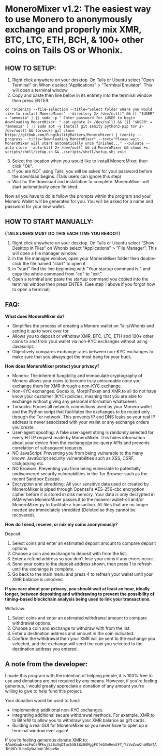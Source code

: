 # MoneroMixer v1.2: The easiest way to use Monero to anonymously exchange and properly mix XMR, BTC, LTC, ETH, BCH, & 100+ other coins on Tails OS or Whonix.

## HOW TO SETUP: 

1. Right click anywhere on your desktop. On Tails or Ubuntu select "Open Terminal" on Whonix select "Applications" > "Terminal Emulator". This will open a terminal window. 
2. Copy and paste then line below in its entirety into the terminal window then press ENTER.

`cd "$(zenity --file-selection --title="Select folder where you would like to install MoneroMixer" --directory 2> /dev/null)" && ([ "$USER" = "amnesia" ] || sudo -p " Enter password for $USER to begin downloading MoneroMixer: " apt update 2> /dev/null) && (([ "$USER" = "amnesia" ] || sudo apt -y install git zenity python3-pip tor 2> /dev/null) && torsocks git clone https://github.com/FungibilityMatters/MoneroMixer) | (zenity --progress --title="Downloading MoneroMixer" --text="Please wait. MoneroMixer will start automatically once finished..." --pulsate --auto-close --auto-kill 2> /dev/null) && cd MoneroMixer && chmod +x scripts/shell/setup.sh && ./scripts/shell/setup.sh; exit`

3. Select the location when you would like to install MoneroMixer, then click "Ok".
4. If you are NOT using Tails, you will be asked for your password before the download begins. (Tails users can ignore this step)
5. Wait for the download and installation to complete. MoneroMixer will start automatically once finished.  

Now all you have to do is follow the prompts within the program and your Monero Wallet will be generated for you. You will be asked for a name and password for your new wallet. 


## HOW TO START MANUALLY: 
**(TAILS USERS MUST DO THIS EACH TIME YOU REBOOT)**

1. Right click anywhere on your desktop. On Tails or Ubuntu select "Show Desktop in Files" on Whonix select "Applications" > "File Manager". This will open a file manager window.
2. In the file manager window, open your MoneroMixer folder then double-click the file named "start" to open it.
3. In "start" find the line beginning with "Your startup command is:" and copy the whole command from "cd" to "exit".
4. Open a terminal and paste the startup command you copied into the terminal window then press ENTER. 
    (See step 1 above if you forgot how to open a terminal)             

## FAQ:

**What does MoneroMixer do?**

- Simplifies the process of creating a Monero wallet on Tails/Whonix and setting it up to work over tor.
- Allows you to deposit or withdraw XMR, BTC, LTC, ETH and 100+ other coins to and from your wallet via non-KYC exchanges without using Javascript.  
- Objectively compares exchange rates between non-KYC exchanges to make sure that you always get the most bang for your buck. 


**How does MoneroMixer protect your privacy?**

- Monero: The inherent fungibility and immaculate cryptography of Monero allows your coins to become truly untraceable once you exchange them for XMR through a non-KYC exchange. 
- Non-KYC exchanges: Godex.io, MorphToken and XMR.to all do not have know your customer (KYC) policies, meaning that you are able to exchange without giving any personal information whatsoever. 
- Torsocks: Forces all network connections used by your Monero wallet and the Python script that facilitates the exchanges to be routed only through the Tor network. This prevents IP and DNS leaks so your real IP address is never associated with your wallet or any exchange orders you create.
- User-agent spoofing: A fake user-agent string is randomly selected for every HTTP request made by MoneroMixer. This hides information about your device from the exchange/price-query APIs and prevents correlation of subsequent requests.  
- NO JavaScript: Preventing you from being vulnerable to the many known JavaScript security vulnerabilities such as XSS, CSRF, clickjacking etc.
- NO Browser: Preventing you from being vulnerable to potentially undiscovered security vulnerabilities in the Tor Browser such as the recent Sandbox Escape. 
- Encryption and shredding: All your sensitive data used or created by MoneroMixer is piped through Openssl's AES-256-cbc encryption cipher before it is stored in disk memory. Your data is only decrypted in RAM when MoneroMixer passes it to the monero-wallet-cli and/or MoneroMixer.py to facilitate a transaction. All files that are no longer needed are immediately shredded (Deleted so they cannot be recovered).


**How do I send, receive, or mix my coins anonymously?**

Deposit: 
1. Select coins and enter an estimated deposit amount to compare deposit options.  
2. Choose a coin and exchange to deposit with from the list.
3. Enter a refund address so you don’t lose your coins if any errors occur. 
4. Send your coins to the deposit address shown, then press 1 to refresh until the exchange is complete. 
5. Go back to the main menu and press 4 to refresh your wallet until your XMR balance is unlocked.

**If you care about your privacy, you should wait at least an hour, ideally longer, between depositing and withdrawing to prevent the possibility of timing-based blockchain analysis being used to link your transactions.**

Withdraw:
1. Select coins and enter an estimated withdrawal amount to compare withdrawal options.
2. Choose a coin and exchange to withdraw with from the list.
3. Enter a destination address and amount in the coin indicated.
4. Confirm the withdrawal then your XMR will be sent to the exchange you selected, and the exchange will send the coin you selected to the destination address you entered. 


## A note from the developer:
I made this program with the intention of helping people, it is 100% free to use
and donations are not required by any means. However, if you're feeling generous, 
I would greatly appreciate a donation of any amount you're willing to give to help fund this project. 

Your donation would be used to fund: 
- Implementing additional non-KYC exchanges.
- Integrating additional secure withdrawal methods.  For example, XMR.to to Bitrefill to allow you to withdraw your XMR balance as gift cards.
- Building a real GUI for MoneroMixer so you never have to open up a terminal window ever again!

If you’re feeling generous donate XMR to: `4AmmKxwNxezFuCsNPkujS2SxXqDTuchbE1BzGGMggFCfeGQm9ew2FTjYzVwZvwQhaMGmTAJKUNCc1LboGyVwUb4t1bUpvNn`
